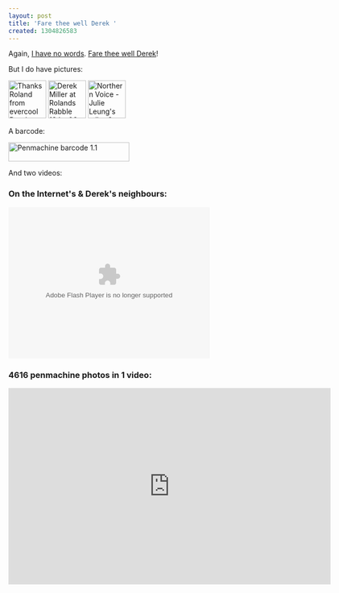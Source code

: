```yaml
---
layout: post
title: 'Fare thee well Derek '
created: 1304826583
---
```

<p>Again, <a href="http://rolandtanglao.com/archives/2011/04/19/penmachine-barcode">I have no words</a>. <a href="http://www.penmachine.com/2011/05/the-last-post">Fare thee well Derek</a>!</p><p>But I do have pictures:</p><p><a title="Thanks Roland from evercool Derek Miller of Penmachine - Roland in Vancouver 1846 by roland, on Flickr" href="http://www.flickr.com/photos/roland/128161751/"><img src="http://farm1.static.flickr.com/38/128161751_0929de7a01_s.jpg" alt="Thanks Roland from evercool Derek Miller of Penmachine - Roland in Vancouver 1846" width="75" height="75" /></a> <a title="Derek Miller at Rolands Rabble 12Jan06 - 5.JPG by roland, on Flickr" href="http://www.flickr.com/photos/roland/85930646/"><img src="http://farm1.static.flickr.com/41/85930646_b5ab407959_s.jpg" alt="Derek Miller at Rolands Rabble 12Jan06 - 5.JPG" width="75" height="75" /></a> <a title="Northern Voice - Julie Leung's talk - 9 by roland, on Flickr" href="http://www.flickr.com/photos/roland/5084604/"><img src="http://farm1.static.flickr.com/5/5084604_1698ca24c2_s.jpg" alt="Northern Voice - Julie Leung's talk - 9" width="75" height="75" /></a></p><p>A barcode:</p><p><a title="Penmachine barcode 1.1 by roland, on Flickr" href="http://www.flickr.com/photos/roland/5638587308/"><img src="http://farm6.static.flickr.com/5228/5638587308_6e593010ab_m.jpg" alt="Penmachine barcode 1.1" width="240" height="38" /></a></p><p>And two videos:</p><h3>On the Internet's &amp; Derek's neighbours:</h3><p><object type="application/x-shockwave-flash" width="400" height="300" data="http://www.flickr.com/apps/video/stewart.swf?v=71377" classid="clsid:D27CDB6E-AE6D-11cf-96B8-444553540000"> <param name="flashvars" value="intl_lang=en-us&photo_secret=76f942ef61&photo_id=3295861728"></param> <param name="movie" value="http://www.flickr.com/apps/video/stewart.swf?v=71377"></param> <param name="bgcolor" value="#000000"></param> <param name="allowFullScreen" value="true"></param><embed type="application/x-shockwave-flash" src="http://www.flickr.com/apps/video/stewart.swf?v=71377" bgcolor="#000000" allowfullscreen="true" flashvars="intl_lang=en-us&photo_secret=76f942ef61&photo_id=3295861728" height="300" width="400"></embed></object></p><h3>4616 penmachine photos in 1 video:</h3><p><iframe src="http://www.youtube.com/embed/jiMwRa8KSi0" frameborder="0" width="640" height="390"></iframe></p>
